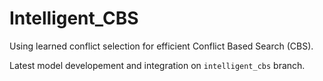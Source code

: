 # Intelligent_CBS
Using learned conflict selection for efficient Conflict Based Search (CBS).

Latest model developement and integration on `intelligent_cbs` branch.
